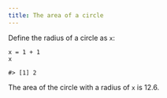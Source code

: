 ```yaml
---
title: The area of a circle
---
```


Define the radius of a circle as `x`:


``` {.r}
x = 1 + 1
x
```

```
#> [1] 2
```

The area of the circle with a radius of `x` is 12.6.
